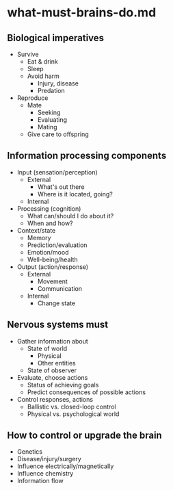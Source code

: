 # what-must-brains-do.md

## Biological imperatives

- Survive
    + Eat & drink
    + Sleep
    + Avoid harm
        * Injury, disease
        * Predation
- Reproduce
    + Mate
        * Seeking
        * Evaluating
        * Mating
    + Give care to offspring

## Information processing components

- Input (sensation/perception)
    + External
        * What's out there
        * Where is it located, going?
    + Internal
- Processing (cognition)
    + What can/should I do about it?
    + When and how?
- Context/state
    + Memory    
    + Prediction/evaluation
    + Emotion/mood
    + Well-being/health
- Output (action/response)
    + External
        * Movement
        * Communication
    + Internal
        * Change state

## Nervous systems must

- Gather information about
    + State of world
        - Physical
        - Other entities
    + State of observer
- Evaluate, choose actions
    + Status of achieving goals
    + Predict consequences of possible actions
- Control responses, actions
    + Ballistic vs. closed-loop control
    + Physical vs. psychological world

## How to control or upgrade the brain

- Genetics
- Disease/injury/surgery
- Influence electrically/magnetically
- Influence chemistry
- Information flow

